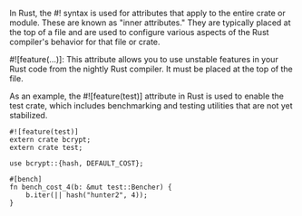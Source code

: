 In Rust, the #! syntax is used for attributes that apply to the entire crate or module. These are known as "inner attributes." They are typically placed at the top of a file and are used to configure various aspects of the Rust compiler's behavior for that file or crate.

#![feature(...)]: This attribute allows you to use unstable features in your Rust code from the nightly Rust compiler. It must be placed at the top of the file. 

As an example, the #![feature(test)] attribute in Rust is used to enable the test crate, which includes benchmarking and testing utilities that are not yet stabilized.

```rust,noplaypen
#![feature(test)]
extern crate bcrypt;
extern crate test;

use bcrypt::{hash, DEFAULT_COST};

#[bench]
fn bench_cost_4(b: &mut test::Bencher) {
    b.iter(|| hash("hunter2", 4));
}
```